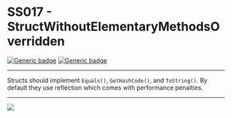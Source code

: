 # SS017 - StructWithoutElementaryMethodsOverridden

[![Generic badge](https://img.shields.io/badge/Severity-Warning-yellow.svg)](https://shields.io/) [![Generic badge](https://img.shields.io/badge/CodeFix-Yes-green.svg)](https://shields.io/)

---

Structs should implement `Equals()`, `GetHashCode()`, and `ToString()`. By default they use reflection which comes with performance penalties.

---

![](./attachments/SS017.gif)